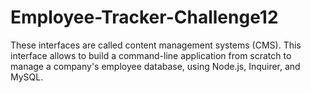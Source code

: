 # Employee-Tracker-Challenge12
These interfaces are called content management systems (CMS). This interface allows to build a command-line application from scratch to manage a company's employee database, using Node.js, Inquirer, and MySQL.
